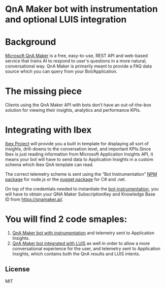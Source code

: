 QnA Maker bot with instrumentation and optional LUIS integration
===========================
# Background

[Microsoft QnA Maker](https://qnamaker.ai/) is a free, easy-to-use, REST API and web-based service that trains AI to respond to user's questions in a more natural, conversational way. QnA Maker is primarily meant to provide a FAQ data source which you can query from your Bot/Application.

# The missing piece

Clients using the QnA Maker API with bots don’t have an out-of-the-box solution for viewing their insights, analytics and performance KPIs.

# Integrating with Ibex

[Ibex Project](https://github.com/CatalystCode/ibex-dashboard) will provide you a built in template for displaying all sort of insights, drill-downs to the conversation level, and important KPIs.Since Ibex is just reading information from Microsoft Application Insights API, it means your bot will have to send data to Application Insights in a custom schema which Ibex QnA template can read.

The correct telemetry scheme is sent using the “Bot Instrumentation” [NPM package](https://www.npmjs.com/package/botbuilder-instrumentation) for node.js or the [nugget package](https://www.nuget.org/packages/BotBuilder.Instrumentation) for C# and .net.

On top of the credentials needed to instantiate the [bot-instrumentation](https://github.com/CatalystCode/botbuilder-instrumentation), you will have to obtain your QNA Maker SubscriptionKey and Knowledge Base ID from https://qnamaker.ai/.

# You will find 2 code smaples:
1. [QnA Maker bot with instrumentation](https://github.com/itye-msft/qna-bot-with-instrumentation-and-optional-luis-integration/blob/master/app_qna.js) and telemetry sent to Application Insights.
2. [QnA Maker bot integrated with LUIS](https://github.com/itye-msft/qna-bot-with-instrumentation-and-optional-luis-integration/blob/master/app_qna_with_luis.js) as well in order to allow a more conversational experience for the user, and telemetry sent to Application Insights, which contains both the QnA results and LUIS intents.

## License
MIT